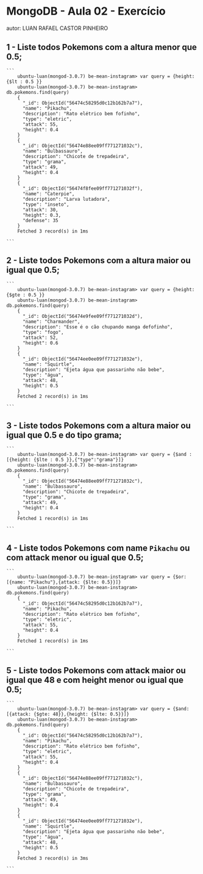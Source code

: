 # MongoDB - Aula 02 - Exercício
autor: LUAN RAFAEL CASTOR PINHEIRO


## 1 - Liste todos Pokemons com a altura menor que 0.5;
	
	```
		ubuntu-luan(mongod-3.0.7) be-mean-instagram> var query = {height: {$lt : 0.5 }}
		ubuntu-luan(mongod-3.0.7) be-mean-instagram> db.pokemons.find(query)
		{
		  "_id": ObjectId("56474c58295d0c12b162b7a7"),
		  "name": "Pikachu",
		  "description": "Rato elétrico bem fofinho",
		  "type": "eletric",
		  "attack": 55,
		  "height": 0.4
		}
		{
		  "_id": ObjectId("56474e88ee09ff771271032c"),
		  "name": "Bulbassauro",
		  "description": "Chicote de trepadeira",
		  "type": "grama",
		  "attack": 49,
		  "height": 0.4
		}
		{
		  "_id": ObjectId("56474f8fee09ff771271032f"),
		  "name": "Caterpie",
		  "description": "Larva lutadora",
		  "type": "inseto",
		  "attack": 30,
		  "height": 0.3,
		  "defense": 35
		}
		Fetched 3 record(s) in 1ms

	```

## 2 - Liste todos Pokemons com a altura maior ou igual que 0.5;
	
	```
		ubuntu-luan(mongod-3.0.7) be-mean-instagram> var query = {height: {$gte : 0.5 }}
		ubuntu-luan(mongod-3.0.7) be-mean-instagram> db.pokemons.find(query)
		{
		  "_id": ObjectId("56474e9fee09ff771271032d"),
		  "name": "Charmander",
		  "description": "Esse é o cão chupando manga defofinho",
		  "type": "fogo",
		  "attack": 52,
		  "height": 0.6
		}
		{
		  "_id": ObjectId("56474ee0ee09ff771271032e"),
		  "name": "Squirtle",
		  "description": "Ejeta água que passarinho não bebe",
		  "type": "água",
		  "attack": 48,
		  "height": 0.5
		}
		Fetched 2 record(s) in 1ms

	```

## 3 - Liste todos Pokemons com a altura maior ou igual que 0.5 e do tipo grama;
	
	```
		ubuntu-luan(mongod-3.0.7) be-mean-instagram> var query = {$and :[{height: {$lte : 0.5 }},{"type":"grama"}]}
		ubuntu-luan(mongod-3.0.7) be-mean-instagram> db.pokemons.find(query)
		{
		  "_id": ObjectId("56474e88ee09ff771271032c"),
		  "name": "Bulbassauro",
		  "description": "Chicote de trepadeira",
		  "type": "grama",
		  "attack": 49,
		  "height": 0.4
		}
		Fetched 1 record(s) in 1ms

	```

## 4 - Liste todos Pokemons com name `Pikachu` ou com attack menor ou igual que 0.5;
	
	```
		ubuntu-luan(mongod-3.0.7) be-mean-instagram> var query = {$or: [{name: "Pikachu"},{attack: {$lte: 0.5}}]}
		ubuntu-luan(mongod-3.0.7) be-mean-instagram> db.pokemons.find(query)
		{
		  "_id": ObjectId("56474c58295d0c12b162b7a7"),
		  "name": "Pikachu",
		  "description": "Rato elétrico bem fofinho",
		  "type": "eletric",
		  "attack": 55,
		  "height": 0.4
		}
		Fetched 1 record(s) in 1ms

	```

## 5 - Liste todos Pokemons com attack maior ou igual que 48 e com height menor ou igual que 0.5;
	
	```
		ubuntu-luan(mongod-3.0.7) be-mean-instagram> var query = {$and: [{attack: {$gte: 48}},{height: {$lte: 0.5}}]}
		ubuntu-luan(mongod-3.0.7) be-mean-instagram> db.pokemons.find(query)
		{
		  "_id": ObjectId("56474c58295d0c12b162b7a7"),
		  "name": "Pikachu",
		  "description": "Rato elétrico bem fofinho",
		  "type": "eletric",
		  "attack": 55,
		  "height": 0.4
		}
		{
		  "_id": ObjectId("56474e88ee09ff771271032c"),
		  "name": "Bulbassauro",
		  "description": "Chicote de trepadeira",
		  "type": "grama",
		  "attack": 49,
		  "height": 0.4
		}
		{
		  "_id": ObjectId("56474ee0ee09ff771271032e"),
		  "name": "Squirtle",
		  "description": "Ejeta água que passarinho não bebe",
		  "type": "água",
		  "attack": 48,
		  "height": 0.5
		}
		Fetched 3 record(s) in 3ms

	```
